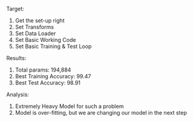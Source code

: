 Target:

1. Get the set-up right
2. Set Transforms
3. Set Data Loader
4. Set Basic Working Code
5. Set Basic Training & Test Loop

Results:

1. Total params: 194,884
2. Best Training Accuracy: 99.47
3. Best Test Accuracy: 98.91

Analysis:

1. Extremely Heavy Model for such a problem
2. Model is over-fitting, but we are changing our model in the next step
